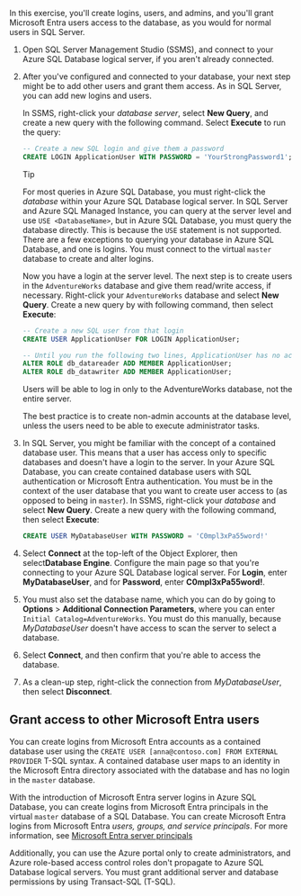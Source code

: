 In this exercise, you'll create logins, users, and admins, and you'll grant Microsoft Entra users access to the database, as you would for normal users in SQL Server.

1. Open SQL Server Management Studio (SSMS), and connect to your Azure SQL Database logical server, if you aren't already connected.

1. After you've configured and connected to your database, your next step might be to add other users and grant them access. As in SQL Server, you can add new logins and users.

    In SSMS, right-click your *database server*, select **New Query**, and create a new query with the following command. Select **Execute** to run the query:

    ```sql
    -- Create a new SQL login and give them a password
    CREATE LOGIN ApplicationUser WITH PASSWORD = 'YourStrongPassword1';
    ```

    > [!TIP]
    > For most queries in Azure SQL Database, you must right-click the *database* within your Azure SQL Database logical server. In SQL Server and Azure SQL Managed Instance, you can query at the server level and use `USE <DatabaseName>`, but in Azure SQL Database, you must query the database directly. This is because the `USE` statement is not supported. There are a few exceptions to querying your database in Azure SQL Database, and one is logins. You must connect to the virtual `master` database to create and alter logins.

    Now you have a login at the server level. The next step is to create users in the `AdventureWorks` database and give them read/write access, if necessary. Right-click your `AdventureWorks` database and select **New Query**. Create a new query by with following command, then select **Execute**:  

    ```sql
    -- Create a new SQL user from that login
    CREATE USER ApplicationUser FOR LOGIN ApplicationUser;

    -- Until you run the following two lines, ApplicationUser has no access to read or write data
    ALTER ROLE db_datareader ADD MEMBER ApplicationUser;
    ALTER ROLE db_datawriter ADD MEMBER ApplicationUser;
    ```

    Users will be able to log in only to the AdventureWorks database, not the entire server.

    The best practice is to create non-admin accounts at the database level, unless the users need to be able to execute administrator tasks.  

1. In SQL Server, you might be familiar with the concept of a contained database user. This means that a user has access only to specific databases and doesn't have a login to the server. In your Azure SQL Database, you can create contained database users with SQL authentication or Microsoft Entra authentication. You must be in the context of the user database that you want to create user access to (as opposed to being in `master`). In SSMS, right-click your *database* and select **New Query**. Create a new query with the following command, then select **Execute**:

    ```sql
    CREATE USER MyDatabaseUser WITH PASSWORD = 'C0mpl3xPa55word!'
    ```

1. Select **Connect** at the top-left of the Object Explorer, then select**Database Engine**. Configure the main page so that you're connecting to your Azure SQL Database logical server. For **Login**, enter **MyDatabaseUser**, and for **Password**, enter **C0mpl3xPa55word!**.  

1. You must also set the database name, which you can do by going to **Options** > **Additional Connection Parameters**, where you can enter `Initial Catalog=AdventureWorks`. You must do this manually, because *MyDatabaseUser* doesn't have access to scan the server to select a database.  

1. Select **Connect**, and then confirm that you're able to access the database.  

1. As a clean-up step, right-click the connection from *MyDatabaseUser*, then select **Disconnect**.  

<a name='grant-access-to-other-azure-ad-users'></a>

## Grant access to other Microsoft Entra users  

You can create logins from Microsoft Entra accounts as a contained database user using the `CREATE USER [anna@contoso.com] FROM EXTERNAL PROVIDER` T-SQL syntax. A contained database user maps to an identity in the Microsoft Entra directory associated with the database and has no login in the `master` database.

With the introduction of Microsoft Entra server logins in Azure SQL Database, you can create logins from Microsoft Entra principals in the virtual `master` database of a SQL Database. You can create Microsoft Entra logins from Microsoft Entra *users, groups, and service principals*. For more information, see [Microsoft Entra server principals](/azure/azure-sql/database/authentication-azure-ad-logins)

Additionally, you can use the Azure portal only to create administrators, and Azure role-based access control roles don't propagate to Azure SQL Database logical servers. You must grant additional server and database permissions by using Transact-SQL (T-SQL).
